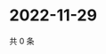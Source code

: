 # 2022-11-29

共 0 条

<!-- BEGIN WEIBO -->
<!-- 最后更新时间 Tue Nov 29 2022 00:17:20 GMT+0800 (China Standard Time) -->

<!-- END WEIBO -->
